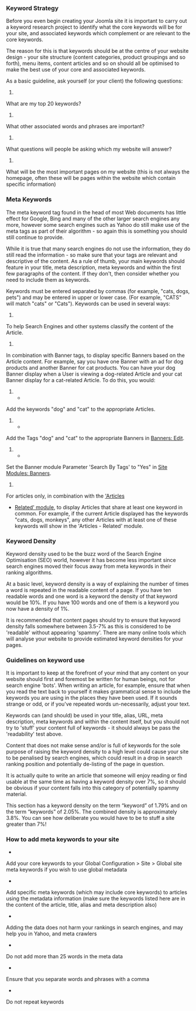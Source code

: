 <!-- Filename: Using_Keywords / Display title: Metapalabras clave -->

### Keyword Strategy

Before you even begin creating your Joomla site it is important to carry
out a keyword research project to identify what the core keywords will
be for your site, and associated keywords which complement or are
relevant to the core keywords.

The reason for this is that keywords should be at the centre of your
website design - your site structure (content categories, product
groupings and so forth), menu items, content articles and so on should
all be optimised to make the best use of your core and associated
keywords.

As a basic guideline, ask yourself (or your client) the following
questions:

1.  

What are my top 20 keywords?

1.  

What other associated words and phrases are important?

1.  

What questions will people be asking which my website will answer?

1.  

What will be the most important pages on my website (this is not always
the homepage, often these will be pages within the website which contain
specific information)

### Meta Keywords

The meta keyword tag found in the head of most Web documents has little
effect for Google, Bing and many of the other larger search engines any
more, however some search engines such as Yahoo do still make use of the
meta tags as part of their algorithm - so again this is something you
should still continue to provide.

While it is true that many search engines do not use the information,
they do still read the information - so make sure that your tags are
relevant and descriptive of the content. As a rule of thumb, your main
keywords should feature in your title, meta description, meta keywords
and within the first few paragraphs of the content. If they don't, then
consider whether you need to include them as keywords.

Keywords must be entered separated by commas (for example, "cats, dogs,
pets") and may be entered in upper or lower case. (For example, "CATS"
will match "cats" or "Cats"). Keywords can be used in several ways:

1.  

To help Search Engines and other systems classify the content of the
Article.

1.  

In combination with Banner tags, to display specific Banners based on
the Article content. For example, say you have one Banner with an ad for
dog products and another Banner for cat products. You can have your dog
Banner display when a User is viewing a dog-related Article and your cat
Banner display for a cat-related Article. To do this, you would:

1.  - 

Add the keywords "dog" and "cat" to the appropriate Articles.

1.  - 

Add the Tags "dog" and "cat" to the appropriate Banners in
<a href="https://docs.joomla.org/Help4.x:Banners:_Edit/es" class="new"
title="Special:MyLanguage/Help4.x:Banners: Edit/es (page does not exist)">Banners:
Edit</a>.

1.  - 

Set the Banner module Parameter 'Search By Tags' to "Yes" in [Site
Modules:
Banners](https://docs.joomla.org/Help4.x:Site_Modules:_Banners/es "Special:MyLanguage/Help4.x:Site Modules: Banners/es").

1.  

For articles only, in combination with the <a
href="https://docs.joomla.org/Help4.x:Site_Modules:_Articles_-_Related/es"
class="new"
title="Special:MyLanguage/Help4.x:Site Modules: Articles - Related/es (page does not exist)">'Articles
- Related' module</a>, to display Articles that share at least one
keyword in common. For example, if the current Article displayed has the
keywords "cats, dogs, monkeys", any other Articles with at least one of
these keywords will show in the 'Articles - Related' module.

### Keyword Density

Keyword density used to be the buzz word of the Search Engine
Optimisation (SEO) world, however it has become less important since
search engines moved their focus away from meta keywords in their
ranking algorithms.

At a basic level, keyword density is a way of explaining the number of
times a word is repeated in the readable content of a page. If you have
ten readable words and one word is a keyword the density of that keyword
would be 10%. If you have 100 words and one of them is a keyword you now
have a density of 1%.

It is recommended that content pages should try to ensure that keyword
density falls somewhere between 3.5-7% as this is considered to be
'readable' without appearing 'spammy'. There are many online tools which
will analyse your website to provide estimated keyword densities for
your pages.

### Guidelines on keyword use

It is important to keep at the forefront of your mind that any content
on your website should first and foremost be written for human beings,
not for search engine 'bots'. When writing an article, for example,
ensure that when you read the text back to yourself it makes grammatical
sense to include the keywords you are using in the places they have been
used. If it sounds strange or odd, or if you've repeated words
un-necessarily, adjust your text.

Keywords can (and should) be used in your title, alias, URL, meta
description, meta keywords and within the content itself, but you should
not try to 'stuff' your content full of keywords - it should always be
pass the 'readability' test above.

Content that does not make sense and/or is full of keywords for the sole
purpose of raising the keyword density to a high level could cause your
site to be penalised by search engines, which could result in a drop in
search ranking position and potentially de-listing of the page in
question.

It is actually quite to write an article that someone will enjoy reading
or find usable at the same time as having a keyword density over 7%, so
it should be obvious if your content falls into this category of
potentially spammy material.

This section has a keyword density on the term “keyword” of 1.79% and on
the term “keywords” of 2.05%. The combined density is approximately
3.8%. You can see how deliberate you would have to be to stuff a site
greater than 7%!

### How to add meta keywords to your site

- 

Add your core keywords to your Global Configuration \> Site \> Global
site meta keywords if you wish to use global metadata

- 

Add specific meta keywords (which may include core keywords) to articles
using the metadata information (make sure the keywords listed here are
in the content of the article, title, alias and meta description also)

- 

Adding the data does not harm your rankings in search engines, and may
help you in Yahoo, and meta crawlers

- 

Do not add more than 25 words in the meta data

- 

Ensure that you separate words and phrases with a comma

- 

Do not repeat keywords

